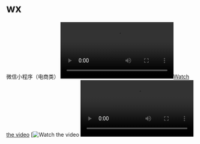 # wx
微信小程序（电商类）
[![Watch the video](https://eight1302.github.io/wx/wxkf/20190212-140608.mp4)](http://youtu.be/vt5fpE0bzSY)
[![Watch the video](https://eight1302.github.io/wx/wxkf/20190212-140608.mp)
![微信小程序电商类的demo模板，包括购物车以及支付相关的功能](https://eight1302.github.io/wx/wxkf/20190212-140608.mp4)


